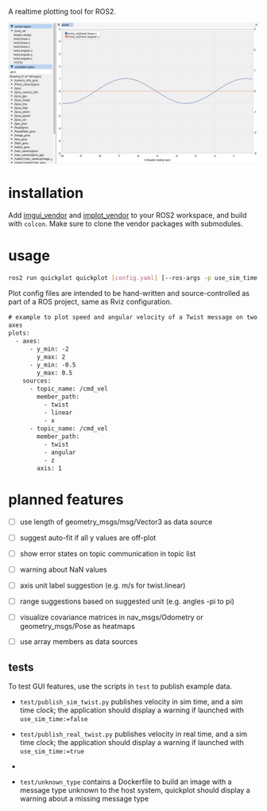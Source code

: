 A realtime plotting tool for ROS2.

![preview](doc/quickplot.png)

# installation

Add [imgui_vendor](https://github.com/Kettenhoax/imgui_vendor) and [implot_vendor](https://github.com/Kettenhoax/implot_vendor) to your ROS2 workspace, and build with `colcon`.
Make sure to clone the vendor packages with submodules.

# usage

```bash
ros2 run quickplot quickplot [config.yaml] [--ros-args -p use_sim_time:=true]
```

Plot config files are intended to be hand-written and source-controlled as part of a ROS project, same as Rviz configuration.

```
# example to plot speed and angular velocity of a Twist message on two axes
plots:
  - axes:
      - y_min: -2
        y_max: 2
      - y_min: -0.5
        y_max: 0.5
    sources:
      - topic_name: /cmd_vel
        member_path:
          - twist
          - linear
          - x
      - topic_name: /cmd_vel
        member_path:
          - twist
          - angular
          - z
        axis: 1
```

# planned features

* [ ] use length of geometry_msgs/msg/Vector3 as data source
* [ ] suggest auto-fit if all y values are off-plot
* [ ] show error states on topic communication in topic list
* [ ] warning about NaN values

* [ ] axis unit label suggestion (e.g. m/s for twist.linear)
* [ ] range suggestions based on suggested unit (e.g. angles -pi to pi)

* [ ] visualize covariance matrices in nav_msgs/Odometry or geometry_msgs/Pose as heatmaps
* [ ] use array members as data sources

## tests

To test GUI features, use the scripts in `test` to publish example data.

* `test/publish_sim_twist.py` publishes velocity in sim time, and a sim time clock; the application should display a warning if launched with `use_sim_time:=false`

* `test/publish_real_twist.py` publishes velocity in real time, and a sim time clock; the application should display a warning if launched with `use_sim_time:=true`
* 
* `test/unknown_type` contains a Dockerfile to build an image with a message type unknown to the host system, quickplot should display a warning about a missing message type